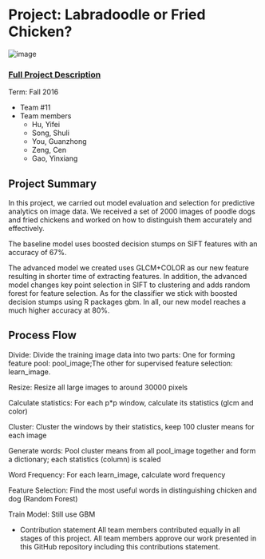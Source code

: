 # Project: Labradoodle or Fried Chicken? 
![image](https://s-media-cache-ak0.pinimg.com/236x/6b/01/3c/6b013cd759c69d17ffd1b67b3c1fbbbf.jpg)
### [Full Project Description](doc/project3_desc.html)

Term: Fall 2016

+ Team #11
+ Team members
     + Hu, Yifei
     + Song, Shuli
     + You, Guanzhong 
     + Zeng, Cen 
     + Gao, Yinxiang

## Project Summary

In this project, we carried out model evaluation and selection for predictive analytics on image data. We received a set of 2000 images of poodle dogs and fried chickens and worked on how to distinguish them accurately and effectively.

The baseline model uses boosted decision stumps on SIFT features with an accuracy of 67%.

The advanced model we created uses GLCM+COLOR as our new feature resulting in shorter time of extracting features.
In addition, the advanced model changes key point selection in SIFT to clustering and adds random forest for feature selection. 
As for the classifier we stick with boosted decision stumps using R packages gbm.
In all, our new model reaches a much higher accuracy at 80%.

## Process Flow

Divide:	Divide the training image data into two parts: 	One for forming feature pool: pool_image;The other for supervised feature selection: learn_image.

Resize:	Resize all large images to around 30000 pixels

Calculate statistics:	For each p*p window, calculate its statistics (glcm and color)

Cluster: Cluster the windows by their statistics, keep 100 cluster means for each image

Generate words:	Pool cluster means from all  pool_image together and form a dictionary; each statistics (column) is scaled

Word Frequency:	For each learn_image, calculate word frequency

Feature Selection: Find the most useful words in distinguishing chicken and dog (Random Forest)

Train Model: Still use GBM

	
+ Contribution statement
All team members contributed equally in all stages of this project. All team members approve our work presented in this GitHub repository including this contributions statement. 



